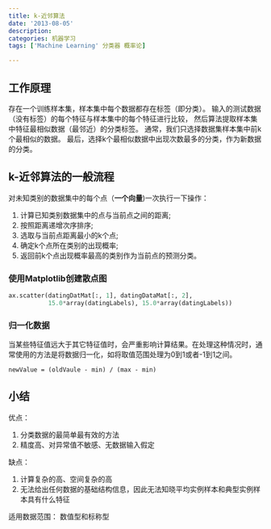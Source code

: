 ```yaml
---
title: k-近邻算法
date: '2013-08-05'
description:
categories: 机器学习
tags: ['Machine Learning' 分类器 概率论]

---
```


## 工作原理

  存在一个训练样本集，样本集中每个数据都存在标签（即分类）。
  输入的测试数据（没有标签）的每个特征与样本集中的每个特征进行比较，
  然后算法提取样本集中特征最相似数据（最邻近）的分类标签。
  通常，我们只选择数据集样本集中前k个最相似的数据。
  最后，选择k个最相似数据中出现次数最多的分类，作为新数据的分类。


## k-近邻算法的一般流程

对未知类别的数据集中的每个点（**一个向量**)一次执行一下操作：

1.   计算已知类别数据集中的点与当前点之间的距离;
2.   按照距离递增次序排序;
3.   选取与当前点距离最小的k个点;
4.   确定k个点所在类别的出现概率;
5.   返回前k个点出现概率最高的类别作为当前点的预测分类。

### 使用Matplotlib创建散点图

```Python
ax.scatter(datingDatMat[:, 1], datingDataMat[:, 2], 
		   15.0*array(datingLabels), 15.0*array(datingLabels))
```

### 归一化数据

当某些特征值远大于其它特征值时，会严重影响计算结果。在处理这种情况时，通常使用的方法是将数据归一化，如将取值范围处理为0到1或者-1到1之间。

	newValue = (oldVaule - min) / (max - min)


## 小结

优点： 
 
 1. 分类数据的最简单最有效的方法
 2. 精度高、对异常值不敏感、无数据输入假定

缺点：

 1. 计算复杂的高、空间复杂的高
 2. 无法给出任何数据的基础结构信息，因此无法知晓平均实例样本和典型实例样本具有什么特征

适用数据范围： 数值型和标称型 
